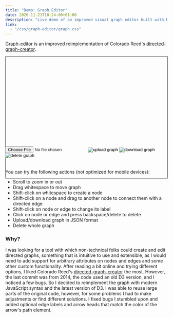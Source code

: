 ```yaml
---
title: "Demo: Graph Editor"
date: 2020-11-21T10:24:00+01:00
description: "Live demo of an improved visual graph editor built with D3.js"
link:
  - "/css/graph-editor/graph.css"
---
```


[Graph-editor](https://github.com/kldtz/graph-editor) is an improved reimplementation of Colorado Reed's [directed-graph-creator](https://github.com/cjrd/directed-graph-creator).

<div style="margin-bottom: -80px;">
<svg id="graph" width=100% height=auto style="border: 1px solid" viewbox="0 0 800 600"></svg>
<div id="toolbox" style="top: -100px; position: relative;">
    <input type="file" id="select-file">
    <input id="upload-input" type="image" title="upload graph" src="/img/graph-editor/upload-icon.png" alt="upload graph">
    <input type="image" id="download-input" title="download graph" src="/img/graph-editor/download-icon.png" alt="download graph">
    <input type="image" id="delete-graph" title="delete graph" src="/img/graph-editor/trash-icon.png" alt="delete graph">
</div>
</div>

You can try the following actions (not optimized for mobile devices):

* Scroll to zoom in or out
* Drag whitespace to move graph  
* Shift-click on whitespace to create a node
* Shift-click on a node and drag to another node to connect them with a directed edge
* Shift-click on node or edge to change its label
* Click on node or edge and press backspace/delete to delete
* Upload/download graph in JSON format
* Delete whole graph

### Why?

I was looking for a tool with which non-technical folks could create and edit directed graphs, something that is intuitive to use and extensible, as I would need to add support for arbitrary attributes on nodes and edges and some other custom functionality. After reading a bit online and trying different options, I liked Colorado Reed's [directed-graph-creator](https://github.com/cjrd/directed-graph-creator) the most. However, the last commit was from 2014, the code used an old D3 version, and I noticed a few bugs. So I decided to reimplement the graph with modern JavaScript syntax and the latest version of D3. I was able to reuse large parts of the original code, however, for some problems I had to make adjustments or find different solutions. I fixed bugs I stumbled upon and added optional edge labels and arrow heads that match the color of the arrow's path element.



<script src="https://d3js.org/d3.v6.min.js"></script>
<script src="/lib/FileSaver.min.js"></script>
<script src="/js/graph-editor/graph.js"></script>